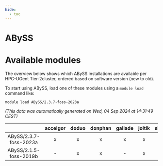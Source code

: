 ```yaml
---
hide:
  - toc
---
```


ABySS
=====

# Available modules


The overview below shows which ABySS installations are available per HPC-UGent Tier-2cluster, ordered based on software version (new to old).

To start using ABySS, load one of these modules using a `module load` command like:

```shell
module load ABySS/2.3.7-foss-2023a
```

*(This data was automatically generated on Wed, 04 Sep 2024 at 14:31:49 CEST)*  

| |accelgor|doduo|donphan|gallade|joltik|shinx|skitty|
| :---: | :---: | :---: | :---: | :---: | :---: | :---: | :---: |
|ABySS/2.3.7-foss-2023a|x|x|x|x|x|x|x|
|ABySS/2.1.5-foss-2019b|-|x|x|-|x|-|x|
